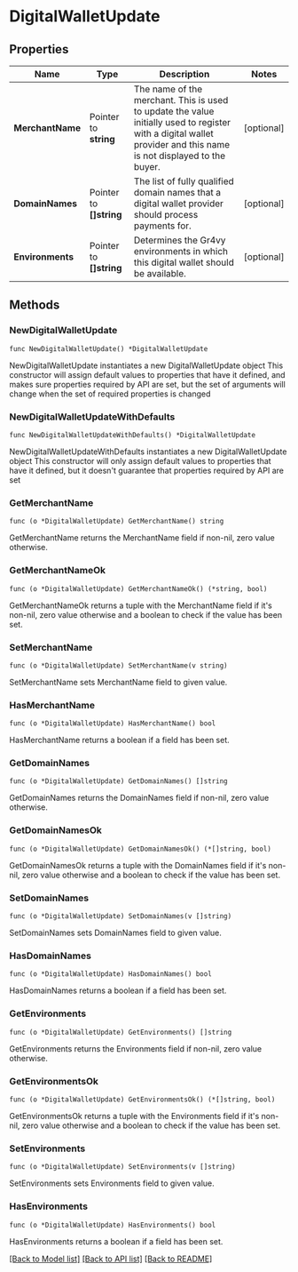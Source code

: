 # DigitalWalletUpdate

## Properties

Name | Type | Description | Notes
------------ | ------------- | ------------- | -------------
**MerchantName** | Pointer to **string** | The name of the merchant. This is used to update the value initially used to register with a digital wallet provider and this name is not displayed to the buyer. | [optional] 
**DomainNames** | Pointer to **[]string** | The list of fully qualified domain names that a digital wallet provider should process payments for. | [optional] 
**Environments** | Pointer to **[]string** | Determines the Gr4vy environments in which this digital wallet should be available. | [optional] 

## Methods

### NewDigitalWalletUpdate

`func NewDigitalWalletUpdate() *DigitalWalletUpdate`

NewDigitalWalletUpdate instantiates a new DigitalWalletUpdate object
This constructor will assign default values to properties that have it defined,
and makes sure properties required by API are set, but the set of arguments
will change when the set of required properties is changed

### NewDigitalWalletUpdateWithDefaults

`func NewDigitalWalletUpdateWithDefaults() *DigitalWalletUpdate`

NewDigitalWalletUpdateWithDefaults instantiates a new DigitalWalletUpdate object
This constructor will only assign default values to properties that have it defined,
but it doesn't guarantee that properties required by API are set

### GetMerchantName

`func (o *DigitalWalletUpdate) GetMerchantName() string`

GetMerchantName returns the MerchantName field if non-nil, zero value otherwise.

### GetMerchantNameOk

`func (o *DigitalWalletUpdate) GetMerchantNameOk() (*string, bool)`

GetMerchantNameOk returns a tuple with the MerchantName field if it's non-nil, zero value otherwise
and a boolean to check if the value has been set.

### SetMerchantName

`func (o *DigitalWalletUpdate) SetMerchantName(v string)`

SetMerchantName sets MerchantName field to given value.

### HasMerchantName

`func (o *DigitalWalletUpdate) HasMerchantName() bool`

HasMerchantName returns a boolean if a field has been set.

### GetDomainNames

`func (o *DigitalWalletUpdate) GetDomainNames() []string`

GetDomainNames returns the DomainNames field if non-nil, zero value otherwise.

### GetDomainNamesOk

`func (o *DigitalWalletUpdate) GetDomainNamesOk() (*[]string, bool)`

GetDomainNamesOk returns a tuple with the DomainNames field if it's non-nil, zero value otherwise
and a boolean to check if the value has been set.

### SetDomainNames

`func (o *DigitalWalletUpdate) SetDomainNames(v []string)`

SetDomainNames sets DomainNames field to given value.

### HasDomainNames

`func (o *DigitalWalletUpdate) HasDomainNames() bool`

HasDomainNames returns a boolean if a field has been set.

### GetEnvironments

`func (o *DigitalWalletUpdate) GetEnvironments() []string`

GetEnvironments returns the Environments field if non-nil, zero value otherwise.

### GetEnvironmentsOk

`func (o *DigitalWalletUpdate) GetEnvironmentsOk() (*[]string, bool)`

GetEnvironmentsOk returns a tuple with the Environments field if it's non-nil, zero value otherwise
and a boolean to check if the value has been set.

### SetEnvironments

`func (o *DigitalWalletUpdate) SetEnvironments(v []string)`

SetEnvironments sets Environments field to given value.

### HasEnvironments

`func (o *DigitalWalletUpdate) HasEnvironments() bool`

HasEnvironments returns a boolean if a field has been set.


[[Back to Model list]](../README.md#documentation-for-models) [[Back to API list]](../README.md#documentation-for-api-endpoints) [[Back to README]](../README.md)


